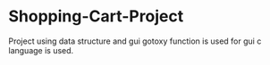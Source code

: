 # Shopping-Cart-Project
Project using data structure and gui
gotoxy function is used for gui 
c language is used.
